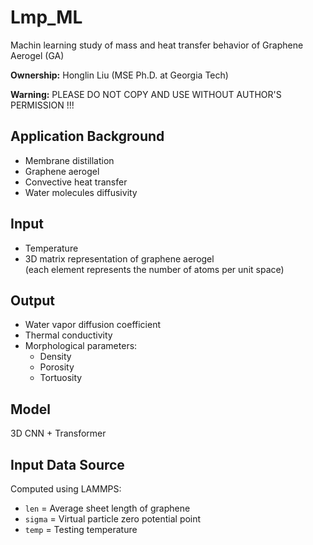 # Lmp_ML
Machin learning study of mass and heat transfer behavior of Graphene Aerogel (GA)

**Ownership:** Honglin Liu (MSE Ph.D. at Georgia Tech)

**Warning:** PLEASE DO NOT COPY AND USE WITHOUT AUTHOR'S PERMISSION !!!

## Application Background
- Membrane distillation
- Graphene aerogel
- Convective heat transfer
- Water molecules diffusivity

## Input
- Temperature  
- 3D matrix representation of graphene aerogel  
  (each element represents the number of atoms per unit space)

## Output
- Water vapor diffusion coefficient  
- Thermal conductivity  
- Morphological parameters:  
  - Density  
  - Porosity  
  - Tortuosity  

## Model
3D CNN + Transformer

## Input Data Source
Computed using LAMMPS:  
- `len` = Average sheet length of graphene  
- `sigma` = Virtual particle zero potential point  
- `temp` = Testing temperature  
